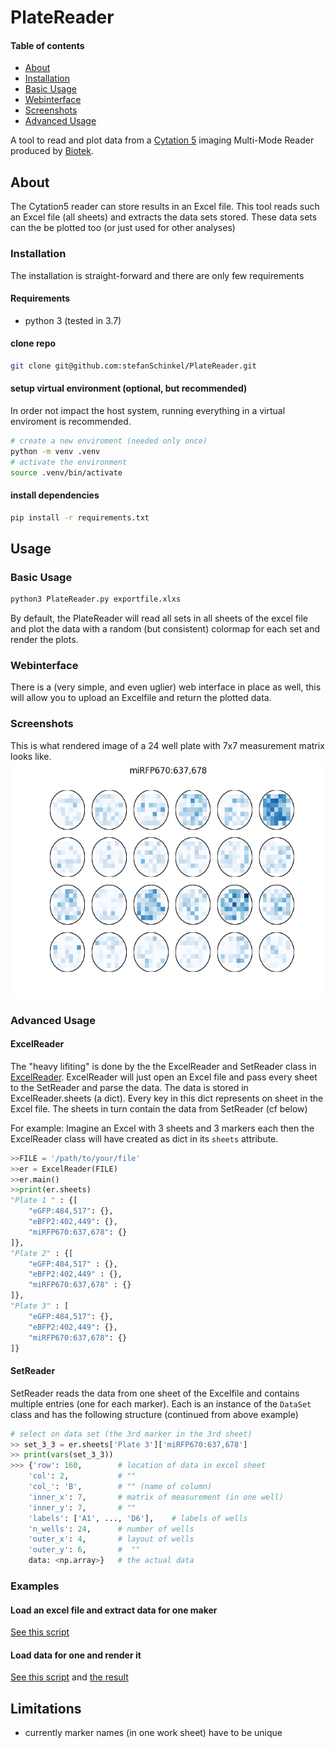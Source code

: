 # PlateReader
#### Table of contents

  - [About](#about)
  - [Installation](#installation)
  - [Basic Usage](#basic-usage)
  - [Webinterface](#webinterface)
  - [Screenshots](#screenshots)
  - [Advanced Usage](#advanced-usage)

A tool to read and plot data from a [Cytation 5](https://www.biotek.com/products/imaging-microscopy-cell-imaging-multi-mode-readers/cytation-5-cell-imaging-multi-mode-reader/) imaging Multi-Mode Reader produced by [Biotek](https://www.biotek.com/).

## About <a name="about">
The Cytation5 reader can store results in an Excel file. This tool reads such an Excel file (all sheets) and extracts the data sets stored. These data sets can the be plotted too (or just used for other analyses)

### Installation
The installation is straight-forward and there are only few requirements

#### Requirements

  - python 3 (tested in 3.7)

#### clone repo

```sh
git clone git@github.com:stefanSchinkel/PlateReader.git
```

#### setup virtual environment (optional, but recommended)

In order not impact the host system, running everything in a virtual enviroment is recommended.

```sh
# create a new enviroment (needed only once)
python -m venv .venv
# activate the environment
source .venv/bin/activate
```

#### install dependencies

```sh
pip install -r requirements.txt
```

## Usage

### Basic Usage

```sh
python3 PlateReader.py exportfile.xlxs
```

By default, the PlateReader will read all sets in all sheets of the excel file and plot the data with a random (but consistent) colormap for each set and render the plots.

### Webinterface

There is a (very simple, and even uglier) web interface in place as well,  this will allow you to upload an Excelfile and return the plotted data.

### Screenshots
<a name="screenshots">

This is what rendered image of a 24 well plate with 7x7 measurement matrix looks like. ![miRFP670:637,678](screenshot.png)


### Advanced Usage
#### ExcelReader

The "heavy lifiting" is done by the the ExcelReader and SetReader class in [
ExcelReader](./lib/ExcelReader.py). ExcelReader will just open an Excel file and pass every sheet to the SetReader and parse the data. The data is stored in ExcelReader.sheets (a dict). Every key in this dict represents on sheet in the Excel file. The sheets in turn contain the data from SetReader (cf below)

For example: Imagine an Excel with 3 sheets and 3 markers each then the ExcelReader class will have created as dict in its `sheets` attribute.

```python
>>FILE = '/path/to/your/file'
>>er = ExcelReader(FILE)
>>er.main()
>>print(er.sheets)
"Plate 1 " : {[
    "eGFP:484,517": {},
    "eBFP2:402,449": {},
    "miRFP670:637,678": {}
]},
"Plate 2" : {[
    "eGFP:484,517" : {},
    "eBFP2:402,449" : {},
    "miRFP670:637,678" : {}
]},
"Plate 3" : [
    "eGFP:484,517": {},
    "eBFP2:402,449": {},
    "miRFP670:637,678": {}
]}
```

#### SetReader

SetReader reads the data from one sheet of the Excelfile and contains multiple entries (one for each marker). Each is an instance of the `DataSet` class and has the following structure (continued from above example)

```python
# select on data set (the 3rd marker in the 3rd sheet)
>> set_3_3 = er.sheets['Plate 3']['miRFP670:637,678']
>> print(vars(set_3_3))
>>> {'row': 160,        # location of data in excel sheet
    'col': 2,           # ""
    'col_': 'B',        # "" (name of column)
    'inner_x': 7,       # matrix of measurement (in one well)
    'inner_y': 7,       # ""
    'labels': ['A1', ..., 'D6'],    # labels of wells
    'n_wells': 24,      # number of wells
    'outer_x': 4,       # layout of wells
    'outer_y': 6,       #  ""
    data: <np.array>}   # the actual data
```

### Examples

#### Load an excel file and extract data for one maker

[See this script](examples/read_data.py)

#### Load data for one and render it

[See this script](examples/plot_data.py) and [the result](examples/plot_data.png)

## Limitations

  - currently marker names (in one work sheet) have to be unique

